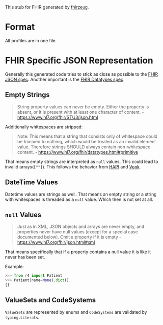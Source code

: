 This stub for FHIR generated by [fhirzeug](https://github.com/skalarsystems/fhirzeug).

# Format

All profiles are in one file.

# FHIR Specific JSON Representation

Generally this generated code tries to stick as close as possible to the
[FHIR JSON spec](https://www.hl7.org/fhir/json.htm). Another important is the
[FHIR Datatypes spec](https://www.hl7.org/fhir/datatypes.html).

## Empty Strings

> String property values can never be empty. Either the property is absent, or it is present with at
> least one character of content. - https://www.hl7.org/fhir/STU3/json.html

Additionally whitespaces are stripped:

> Note: This means that a string that consists only of whitespace could be trimmed to nothing, which
> would be treated as an invalid element value. Therefore strings SHOULD always contain
> non-whitespace content. - https://www.hl7.org/fhir/datatypes.html#primitive

That means empty strings are interpreted as `null` values.
This could lead to invalid arrays(`[""]`). This follows the behavior from
[HAPI](https://hapifhir.io/) and [Vonk](https://fire.ly/products/vonk/vonk-fhir-server/).

## DateTime Values

Datetime values are strings as well. That means an empty string or a string with whitespaces is
threaded as a `null` value. Which then is not set at all.

## `null` Values

> Just as in XML, JSON objects and arrays are never empty, and properties never have null values
> (except for a special case documented below). Omit a property if it is empty -
> https://www.hl7.org/fhir/json.html#xml

That means specifically that if a property contains a null value it is like it never has been set.

Example:

```python
>>> from r4 import Patient
>>> Patient(name=None).dict()
{}
```

## ValueSets and CodeSystems

`ValueSets` are represented by enums and `CodeSystems` are validated by `typing.Literals`.
